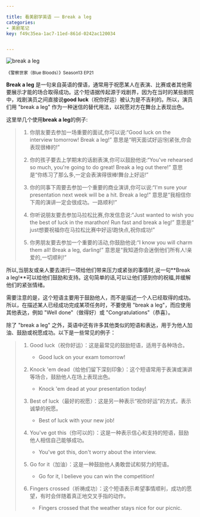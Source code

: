 ```yaml
---

title: 看美剧学英语 —— Break a leg
categories:
- 美剧笔记
key: f49c35ea-1ac7-11ed-861d-0242ac120034


---
```




![break a leg](https://icdb-images.oss-cn-hangzhou.aliyuncs.com/news/2023/06/21/WechatIMG848.jpg)

<small>《警察世家（Blue Bloods）》Season13 EP21</small>

**Break a leg** 是一句来自英语的俚语，通常用于祝愿某人在表演、比赛或者其他需要展示才能的场合取得成功。这个短语据传起源于戏剧界，因为在当时的某些剧院中，戏剧演员之间直接说**good luck**（祝你好运）被认为是不吉利的。所以，演员们用 "break a leg" 作为一种迷信的替代用法，以祝愿对方在舞台上表现出色。

这里举几个使用**break a leg**的例子:

> 1. 你朋友要去参加一场重要的面试,你可以说:“Good luck on the interview tomorrow! Break a leg!” 意思是“明天面试好运!别紧张,你会表现很棒的!”
> 
> 2. 你的孩子要去上学期末的话剧表演,你可以鼓励他说:“You've rehearsed so much, you're going to do great! Break a leg out there!” 意思是“你练习了那么多,一定会表演得很棒!舞台上好运!”
> 
> 3. 你的同事下周要去参加一个重要的商业演讲,你可以说:“I'm sure your presentation next week will be a hit. Break a leg!” 意思是“我相信你下周的演讲一定会很成功。一路顺利!”
> 
> 4. 你听说朋友要去参加马拉松比赛,你发信息说:“Just wanted to wish you the best of luck in the marathon! Run fast and break a leg!” 意思是“ just想要祝福你在马拉松比赛中好运!跑快点,祝你成功!”
> 
> 5. 你男朋友要去参加一个重要的活动,你鼓励他说:“I know you will charm them all! Break a leg, darling!” 意思是“我知道你会迷倒他们所有人!亲爱的,一切顺利!”
> 

所以,当朋友或亲人要去进行一项给他们带来压力或紧张的事情时,说一句**Break a leg!**可以给他们鼓励和支持。这句简单的话,可以让他们感到你的祝福,并缓解他们的紧张情绪。

需要注意的是，这个短语主要用于鼓励他人，而不是描述一个人已经取得的成功。所以，在描述某人已经成功完成某项任务时，不要使用 "break a leg"，而应使用其他表达，例如 "Well done"（做得好）或 "Congratulations"（恭喜）。

除了 "break a leg" 之外，英语中还有许多其他类似的短语和表达，用于为他人加油、鼓励或祝愿成功。以下是一些常见的例子：

> 1. Good luck（祝你好运）：这是最常见的鼓励短语，适用于各种场合。
>    - Good luck on your exam tomorrow!
> 
> 2. Knock 'em dead（给他们留下深刻印象）：这个短语常用于表演或演讲等场合，鼓励他人在场上表现出色。
>    - Knock 'em dead at your presentation today!
> 
> 3. Best of luck（最好的祝愿）：这是另一种表示“祝你好运”的方式，表示诚挚的祝愿。
>    - Best of luck with your new job!
> 
> 4. You've got this（你可以的）：这是一种表示信心和支持的短语，鼓励他人相信自己能够成功。
>    - You've got this, don't worry about the interview.
> 
> 5. Go for it（加油）：这是一种鼓励他人勇敢尝试和努力的短语。
>    - Go for it, I believe you can win the competition!
> 
> 6. Fingers crossed（祈祷成功）：这个短语表示希望事情顺利，成功的愿望，有时会伴随着真正地交叉手指的动作。
>    - Fingers crossed that the weather stays nice for our picnic.
> 